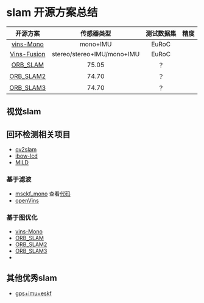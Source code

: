 # slam 开源方案总结

<div align="center">
  
| 开源方案 | 传感器类型 | 测试数据集 | 精度 |
| :---: | :---: |  :---: |   :---: | 
|[vins-Mono](https://github.com/HKUST-Aerial-Robotics/VINS-Mono)|mono+IMU| EuRoC|  |
|[Vins-Fusion]()|stereo/stereo+IMU/mono+IMU| EuRoC| | 
|[ORB_SLAM](https://github.com/raulmur/ORB_SLAM)|75.05| ？| |
|[ORB_SLAM2](https://github.com/raulmur/ORB_SLAM2)|74.70| ？|   |
|[ORB_SLAM3](https://github.com/UZ-SLAMLab/ORB_SLAM3)|74.70| ？|   |
  
  
</div>

## 视觉slam
## 回环检测相关项目
- [ov2slam](https://github.com/ov2slam/ov2slam)
- [ibow-lcd](https://github1s.com/emiliofidalgo/ibow-lcd)
- [MILD](https://github.com/lhanaf/MILD)

### 基于滤波
* [msckf_mono](https://github.com/daniilidis-group/msckf_mono)   查看[代码](https://github1s.com/daniilidis-group/msckf_mono)
* [openVins](https://docs.openvins.com/gs-installing.html)



### 基于图优化
* [vins-Mono](https://github.com/HKUST-Aerial-Robotics/VINS-Mono)
* [ORB_SLAM](https://github.com/raulmur/ORB_SLAM)
* [ORB_SLAM2](https://github.com/raulmur/ORB_SLAM2)
* [ORB_SLAM3](https://github.com/UZ-SLAMLab/ORB_SLAM3)
* 

## 其他优秀slam

* [gps+imu+eskf](https://github.com/liuqian62/eskf-gps-imu-fusion)

